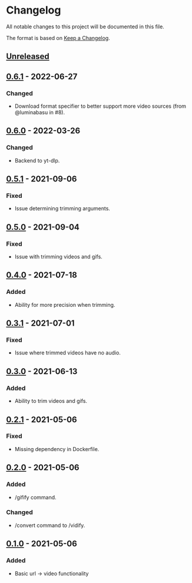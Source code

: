 # Changelog
All notable changes to this project will be documented in this file.

The format is based on [Keep a Changelog](https://keepachangelog.com/en/1.0.0/).


## [Unreleased]


## [0.6.1] - 2022-06-27
### Changed
- Download format specifier to better support more video sources (from @luminabasu in #8).


## [0.6.0] - 2022-03-26
### Changed
- Backend to yt-dlp.


## [0.5.1] - 2021-09-06
### Fixed
- Issue determining trimming arguments.


## [0.5.0] - 2021-09-04
### Fixed
- Issue with trimming videos and gifs.


## [0.4.0] - 2021-07-18
### Added
- Ability for more precision when trimming.


## [0.3.1] - 2021-07-01
### Fixed
- Issue where trimmed videos have no audio.


## [0.3.0] - 2021-06-13
### Added
- Ability to trim videos and gifs.


## [0.2.1] - 2021-05-06
### Fixed
- Missing dependency in Dockerfile.


## [0.2.0] - 2021-05-06
### Added
- /gifify command.
### Changed
- /convert command to /vidify.


## [0.1.0] - 2021-05-06
### Added
- Basic url -> video functionality


[Unreleased]: https://github.com/classabbyamp/vidifierbot/compare/v0.6.1...HEAD
[0.6.1]: https://github.com/classabbyamp/vidifierbot/releases/tag/v0.6.1
[0.6.0]: https://github.com/classabbyamp/vidifierbot/releases/tag/v0.6.0
[0.5.1]: https://github.com/classabbyamp/vidifierbot/releases/tag/v0.5.1
[0.5.0]: https://github.com/classabbyamp/vidifierbot/releases/tag/v0.5.0
[0.4.0]: https://github.com/classabbyamp/vidifierbot/releases/tag/v0.4.0
[0.3.1]: https://github.com/classabbyamp/vidifierbot/releases/tag/v0.3.1
[0.3.0]: https://github.com/classabbyamp/vidifierbot/releases/tag/v0.3.0
[0.2.1]: https://github.com/classabbyamp/vidifierbot/releases/tag/v0.2.1
[0.2.0]: https://github.com/classabbyamp/vidifierbot/releases/tag/v0.2.0
[0.1.0]: https://github.com/classabbyamp/vidifierbot/releases/tag/v0.1.0

